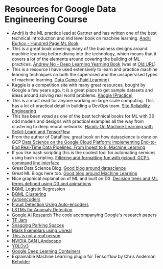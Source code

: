 # Resources for Google Data Engineering Course

- Andrij is the ML practice lead at Gartner and has written one of the best technical introduction and mid level book on machine learning. [Andrij Burkov - Hundred Page ML Book](http://themlbook.com/)
- This is a great book covering many of the business designs around machine learning before diving into the technology, which means that it covers a lot of the elements around covering the building of ML practices. [Andrew Ng - Deep Learning Yearning Book](https://www.deeplearning.ai/machine-learning-yearning/) (was at [Old URL](http://www.mlyearning.org/))
- This is a resource I have used extensively to learn and practice machine learning techniques on both the supervised and the unsupervised types of machine learning. [Data Camp (Paid Learning)](https://www.datacamp.com/home)
- Kaggle is a competition site with many great resources, bought by Google a few years ago. It is a great place to get sample datasets and ideas around solving real world problems. [Kaggle (Practice)](https://www.kaggle.com/)
- This is a must read for anyone working on large scale computing. This has a lot of practical detail in building a DevOps team. [Site Reliability Engineering](https://landing.google.com/sre/)
- This has been voted as one of the best technical books for ML with 36 odd models and designs with practical examples all the way from clustering to deep neural networks. [Hands-On Machine Learning with Scikit-Learn and TensorFlow](http://shop.oreilly.com/product/0636920052289.do)
- From the author of DataFlow, great book on how datascience is done on GCP [Data Science on the Google Cloud Platform: Implementing End-to-End Real-Time Data Pipelines: From Ingest to 8. Machine Learning](http://shop.oreilly.com/product/0636920057628.do)
- If you like bash scripting this is the coolest tool for automating services using bash scripting. [Filtering and formatting fun with gcloud, GCP’s command line interface](https://cloud.google.com/blog/products/gcp/filtering-and-formatting-fun-with)
- Great Data Science Blog. [Good blog around datascience](https://towardsdatascience.com/)
- Great ML Blogs here too. [Good blog around Machine Learning](https://medium.com/)
- Nice graphical explanation of ML and built on D3. [Decision trees and ML terms defined using D3 and animations](http://www.r2d3.us/visual-intro-to-machine-learning-part-1/)
- [BQML Logistic Regression](https://codelabs.developers.google.com/codelabs/bqml-intro/)
- [BQML Clustering](https://towardsdatascience.com/how-to-use-k-means-clustering-in-bigquery-ml-to-understand-and-describe-your-data-better-c972c6f5733b)
- [Autoencoders](https://www.datacamp.com/community/tutorials/autoencoder-keras-tutorial)
- [Fraud Detection Using Auto-encoders](https://www.datascience.com/blog/fraud-detection-with-tensorflow)
- [LSTMs for Anomaly Detection](https://medium.com/datadriveninvestor/lstm-neural-networks-for-anomaly-detection-4328cb9b6e27)
- [Google AI Research](https://github.com/google-research) The code accompanying Google's research papers
- [TF Jam](https://medium.com/tensorflow/tf-jam-shooting-hoops-with-machine-learning-7a96e1236c32)
- [Snagging Parking Spaces](https://medium.com/@ageitgey/snagging-parking-spaces-with-mask-r-cnn-and-python-955f2231c400)
- [Mask Exemplars using Unreal](https://medium.com/@jeff_97181/generating-image-segmentation-datasets-with-unreal-engine-4-2b5b9f75da34)
- [This is not a real person](https://www.theverge.com/tldr/2019/2/15/18226005/ai-generated-fake-people-portraits-thispersondoesnotexist-stylegan)
- [NVIDIA GAN LAndscape](https://www.theverge.com/2019/3/19/18272602/ai-art-generation-gan-nvidia-doodle-landscapes)
- [YOLOv3](https://pjreddie.com/darknet/yolo/)
- [Google Deep Learning Containers](https://cloud.google.com/ai-platform/deep-learning-containers/docs/getting-started-local)
- Explainable Machine Learning plugin for Tensorflow by Chris Anderson [Beholder](https://github.com/chrisranderson/beholder)
